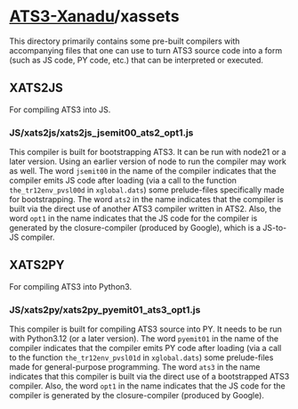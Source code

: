 # [ATS3-Xanadu](http://www.ats-lang.org/)/xassets

This directory primarily contains some pre-built compilers with
accompanying files that one can use to turn ATS3 source code into a
form (such as JS code, PY code, etc.) that can be interpreted or
executed.

## XATS2JS

For compiling ATS3 into JS.

### JS/xats2js/xats2js_jsemit00_ats2_opt1.js

This compiler is built for bootstrapping ATS3. It can be run with
node21 or a later version. Using an earlier version of node to run the
compiler may work as well.  The word `jsemit00` in the name of the
compiler indicates that the compiler emits JS code after loading (via
a call to the function `the_tr12env_pvsl00d` in `xglobal.dats`) some
prelude-files specifically made for bootstrapping.  The word `ats2` in
the name indicates that the compiler is built via the direct use of
another ATS3 compiler written in ATS2.  Also, the word `opt1` in the
name indicates that the JS code for the compiler is generated by the
closure-compiler (produced by Google), which is a JS-to-JS compiler.

## XATS2PY

For compiling ATS3 into Python3.

### JS/xats2py/xats2py_pyemit01_ats3_opt1.js

This compiler is built for compiling ATS3 source into PY.  It needs to
be run with Python3.12 (or a later version).  The word `pyemit01` in
the name of the compiler indicates that the compiler emits PY code
after loading (via a call to the function `the_tr12env_pvsl01d` in
`xglobal.dats`) some prelude-files made for general-purpose
programming. The word `ats3` in the name indicates that this compiler
is built via the direct use of a bootstrapped ATS3 compiler. Also, the
word `opt1` in the name indicates that the JS code for the compiler is
generated by the closure-compiler (produced by Google).
